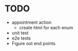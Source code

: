 # TODO

- appointment action
  - create html for each enum
- unit test
- e2e tests
- Figure out end points
